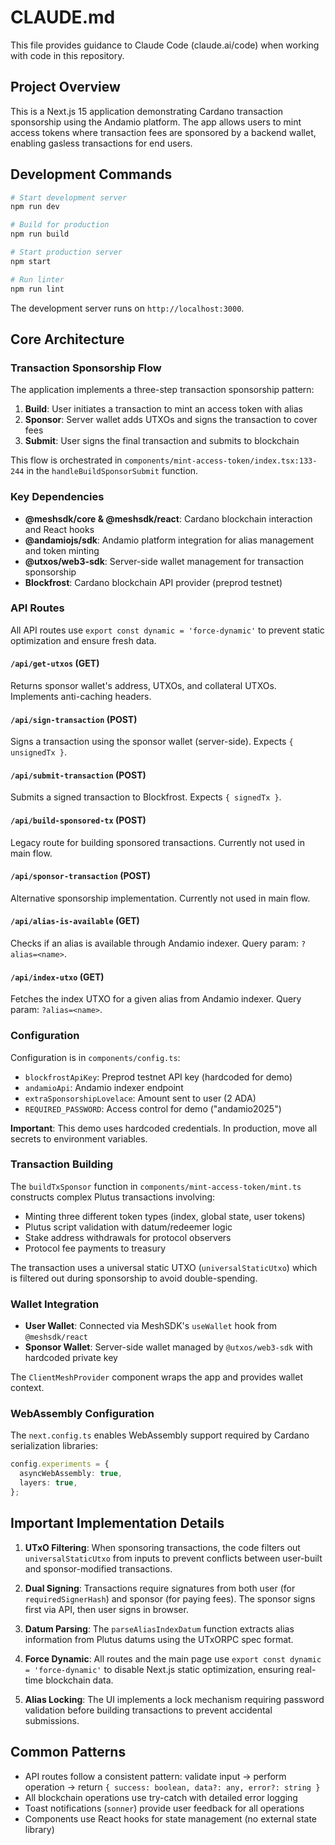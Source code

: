 # CLAUDE.md

This file provides guidance to Claude Code (claude.ai/code) when working with code in this repository.

## Project Overview

This is a Next.js 15 application demonstrating Cardano transaction sponsorship using the Andamio platform. The app allows users to mint access tokens where transaction fees are sponsored by a backend wallet, enabling gasless transactions for end users.

## Development Commands

```bash
# Start development server
npm run dev

# Build for production
npm run build

# Start production server
npm start

# Run linter
npm run lint
```

The development server runs on `http://localhost:3000`.

## Core Architecture

### Transaction Sponsorship Flow

The application implements a three-step transaction sponsorship pattern:

1. **Build**: User initiates a transaction to mint an access token with alias
2. **Sponsor**: Server wallet adds UTXOs and signs the transaction to cover fees
3. **Submit**: User signs the final transaction and submits to blockchain

This flow is orchestrated in `components/mint-access-token/index.tsx:133-244` in the `handleBuildSponsorSubmit` function.

### Key Dependencies

- **@meshsdk/core & @meshsdk/react**: Cardano blockchain interaction and React hooks
- **@andamiojs/sdk**: Andamio platform integration for alias management and token minting
- **@utxos/web3-sdk**: Server-side wallet management for transaction sponsorship
- **Blockfrost**: Cardano blockchain API provider (preprod testnet)

### API Routes

All API routes use `export const dynamic = 'force-dynamic'` to prevent static optimization and ensure fresh data.

#### `/api/get-utxos` (GET)
Returns sponsor wallet's address, UTXOs, and collateral UTXOs. Implements anti-caching headers.

#### `/api/sign-transaction` (POST)
Signs a transaction using the sponsor wallet (server-side). Expects `{ unsignedTx }`.

#### `/api/submit-transaction` (POST)
Submits a signed transaction to Blockfrost. Expects `{ signedTx }`.

#### `/api/build-sponsored-tx` (POST)
Legacy route for building sponsored transactions. Currently not used in main flow.

#### `/api/sponsor-transaction` (POST)
Alternative sponsorship implementation. Currently not used in main flow.

#### `/api/alias-is-available` (GET)
Checks if an alias is available through Andamio indexer. Query param: `?alias=<name>`.

#### `/api/index-utxo` (GET)
Fetches the index UTXO for a given alias from Andamio indexer. Query param: `?alias=<name>`.

### Configuration

Configuration is in `components/config.ts`:
- `blockfrostApiKey`: Preprod testnet API key (hardcoded for demo)
- `andamioApi`: Andamio indexer endpoint
- `extraSponsorshipLovelace`: Amount sent to user (2 ADA)
- `REQUIRED_PASSWORD`: Access control for demo ("andamio2025")

**Important**: This demo uses hardcoded credentials. In production, move all secrets to environment variables.

### Transaction Building

The `buildTxSponsor` function in `components/mint-access-token/mint.ts` constructs complex Plutus transactions involving:
- Minting three different token types (index, global state, user tokens)
- Plutus script validation with datum/redeemer logic
- Stake address withdrawals for protocol observers
- Protocol fee payments to treasury

The transaction uses a universal static UTXO (`universalStaticUtxo`) which is filtered out during sponsorship to avoid double-spending.

### Wallet Integration

- **User Wallet**: Connected via MeshSDK's `useWallet` hook from `@meshsdk/react`
- **Sponsor Wallet**: Server-side wallet managed by `@utxos/web3-sdk` with hardcoded private key

The `ClientMeshProvider` component wraps the app and provides wallet context.

### WebAssembly Configuration

The `next.config.ts` enables WebAssembly support required by Cardano serialization libraries:
```typescript
config.experiments = {
  asyncWebAssembly: true,
  layers: true,
};
```

## Important Implementation Details

1. **UTxO Filtering**: When sponsoring transactions, the code filters out `universalStaticUtxo` from inputs to prevent conflicts between user-built and sponsor-modified transactions.

2. **Dual Signing**: Transactions require signatures from both user (for `requiredSignerHash`) and sponsor (for paying fees). The sponsor signs first via API, then user signs in browser.

3. **Datum Parsing**: The `parseAliasIndexDatum` function extracts alias information from Plutus datums using the UTxORPC spec format.

4. **Force Dynamic**: All routes and the main page use `export const dynamic = 'force-dynamic'` to disable Next.js static optimization, ensuring real-time blockchain data.

5. **Alias Locking**: The UI implements a lock mechanism requiring password validation before building transactions to prevent accidental submissions.

## Common Patterns

- API routes follow a consistent pattern: validate input → perform operation → return `{ success: boolean, data?: any, error?: string }`
- All blockchain operations use try-catch with detailed error logging
- Toast notifications (`sonner`) provide user feedback for all operations
- Components use React hooks for state management (no external state library)
